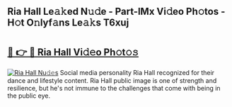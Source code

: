 ## Ria Hall Le𝚊𝚔ed N𝚞𝚍e - Part-lMx Vi𝚍eo Ph𝚘tos - H𝚘t O𝚗lyf𝚊ns Le𝚊𝚔s T6xuj

# <h2><a href="http://hf5mlq.feru.top/?c=Ria+Hall">🔗 👉 🔴 Ria Hall Vi𝚍𝚎o Ph𝚘t𝚘𝚜</a></h2>

[![Ria Hall Nu𝚍𝚎s](https://i.imgur.com/0TWrTi3.gif)](http://hf5mlq.feru.top/?c=Ria+Hall)
Social media personality Ria Hall recognized for their dance and lifestyle content. Ria Hall public image is one of strength and resilience, but he's not immune to the challenges that come with being in the public eye. 
